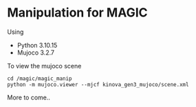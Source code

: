 # Manipulation for MAGIC

Using 

- Python 3.10.15
- Mujoco 3.2.7

To view the mujoco scene

    cd /magic/magic_manip
    python -m mujoco.viewer --mjcf kinova_gen3_mujoco/scene.xml


More to come..